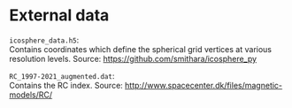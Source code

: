 # External data

`icosphere_data.h5`:  
Contains coordinates which define the spherical grid vertices at various resolution levels. Source: <https://github.com/smithara/icosphere_py>

`RC_1997-2021_augmented.dat`:  
Contains the RC index. Source: http://www.spacecenter.dk/files/magnetic-models/RC/